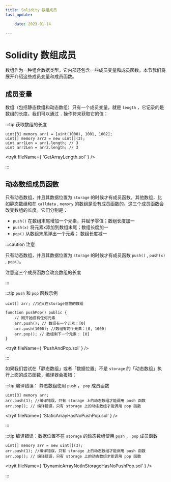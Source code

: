 ```yaml
---
title: Solidity 数组成员
last_update:

    date: 2023-01-14

---
```


# Solidity 数组成员

数组作为一种组合数据类型。它内部还包含一些成员变量和成员函数。本节我们将展开介绍这些成员变量和成员函数。

## 成员变量

数组（包括静态数组和动态数组）只有一个成员变量，就是 `length` ，它记录的是数组的长度。我们可以通过 `.` 操作符来获取它的值：

:::tip 获取数组的长度

```solidity
uint[3] memory arr1 = [uint(1000), 1001, 1002];
uint[] memory arr2 = new uint[](3);
uint arr1Len = arr1.length; // 3
uint arr2Len = arr2.length; // 3
```

<tryit fileName={ 'GetArrayLength.sol' } />

:::

## 动态数组成员函数

只有动态数组，并且其数据位置为 `storage` 的时候才有成员函数。其他数组，比如静态数组和在 `calldata` , `memory` 的数组是没有成员函数的。这三个成员函数会改变数组的长度。它们分别是：

* `push()` 在数组末尾增加一个元素，并赋予零值；数组长度加一
* `push(x)` 将元素x添加到数组末尾；数组长度加一
* `pop()` 从数组末尾弹出一个元素； 数组长度减一

:::caution 注意

只有动态数组，并且其数据位置为 `storage` 的时候才有成员函数 `push()` , `push(x)` , `pop()`。

注意这三个成员函数会改变数组的长度

:::

:::tip `push` 和 `pop` 函数示例

```solidity
uint[] arr; //定义在storage位置的数组

function pushPop() public {
    // 刚开始没有任何元素
    arr.push(); // 数组有一个元素：[0]
    arr.push(1000); //数组有两个元素：[0, 1000]
    arr.pop(); // 数组剩下一个元素： [0]
}
```

<tryit fileName={ 'PushAndPop.sol' } />

:::

如果我们尝试在「静态数组」或者「数据位置」不是 `storage` 的「动态数组」执行上面的成员函数，编译器会报错：

:::tip 编译错误： 静态数组使用 `push` ， `pop` 成员函数

```solidity
uint[3] memory arr;
arr.push(1); //编译错误，只有 storage 上的动态数组才能调用 push 函数
arr.pop(); // 编译错误，只有 storage 上的动态数组才能调用 pop 函数
```

<tryit fileName={ 'StaticArrayHasNoPushPop.sol' } />

:::

:::tip 编译错误：数据位置不在 `storage` 的动态数组使用 `push` ， `pop` 成员函数 

```solidity
uint[] memory arr = new uint[](3);
arr.push(1); //编译错误，只有 storage 上的动态数组才能调用 push 函数
arr.pop(); // 编译错误，只有 storage 上的动态数组才能调用 pop 函数
```

<tryit fileName={ 'DynamicArrayNotInStorageHasNoPushPop.sol' } />

:::
